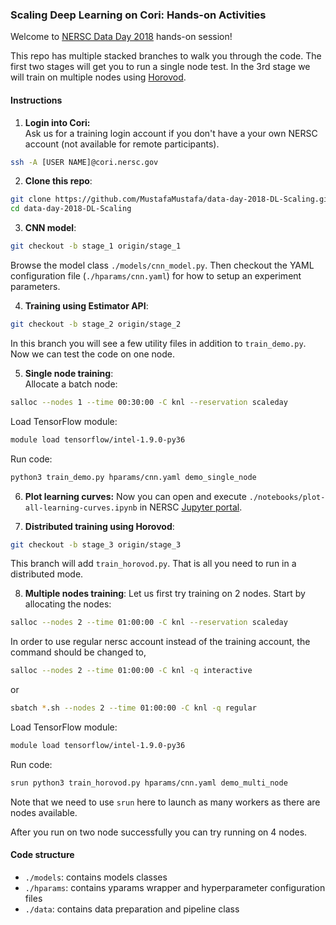 ### Scaling Deep Learning on Cori: Hands-on Activities
Welcome to [NERSC Data Day 2018](https://www.nersc.gov/users/training/data-day/data-day-2018/) hands-on session!  

This repo has multiple stacked branches to walk you through the code. The first
two stages will get you to run a single node test. In the 3rd stage we will train on multiple
nodes using [Horovod](https://github.com/uber/horovod).  

#### Instructions
1. **Login into Cori:**  
Ask us for a training login account if you don't have a your own NERSC account (not available for remote participants).  
```bash
ssh -A [USER NAME]@cori.nersc.gov
```

2. **Clone this repo**:  
```bash
git clone https://github.com/MustafaMustafa/data-day-2018-DL-Scaling.git
cd data-day-2018-DL-Scaling
```

3. **CNN model**:  
```bash
git checkout -b stage_1 origin/stage_1
```
Browse the model class `./models/cnn_model.py`. Then checkout the YAML configuration file (`./hparams/cnn.yaml`) for how to setup an experiment parameters.  

4. **Training using Estimator API**:  
```bash
git checkout -b stage_2 origin/stage_2
```
In this branch you will see a few utility files in addition to `train_demo.py`. Now we can test the code on one node.

5. **Single node training**:  
Allocate a batch node:
```bash
salloc --nodes 1 --time 00:30:00 -C knl --reservation scaleday
```
  
Load TensorFlow module:  
```bash
module load tensorflow/intel-1.9.0-py36
```
  
Run code:  
```bash
python3 train_demo.py hparams/cnn.yaml demo_single_node
```
6. **Plot learning curves:**
Now you can open and execute `./notebooks/plot-all-learning-curves.ipynb` in NERSC [Jupyter portal](http://jupyter-dev.nersc.gov).  

7. **Distributed training using Horovod**:
```bash
git checkout -b stage_3 origin/stage_3
```
This branch will add `train_horovod.py`. That is all you need to run in a distributed mode.  

8. **Multiple nodes training**:
Let us first try training on 2 nodes. Start by allocating the nodes:
```bash
salloc --nodes 2 --time 01:00:00 -C knl --reservation scaleday
```
In order to use regular nersc account instead of the training account, the 
command should be changed to,

```bash
salloc --nodes 2 --time 01:00:00 -C knl -q interactive
```

or 
```bash
sbatch *.sh --nodes 2 --time 01:00:00 -C knl -q regular
```

Load TensorFlow module:  
```bash
module load tensorflow/intel-1.9.0-py36
```
  
Run code:  
```bash
srun python3 train_horovod.py hparams/cnn.yaml demo_multi_node
```
Note that we need to use `srun` here to launch as many workers as there are nodes available.  

After you run on two node successfully you can try running on 4 nodes.

#### Code structure
- `./models`: contains models classes  
- `./hparams`: contains yparams wrapper and hyperparameter configuration files  
- `./data`: contains data preparation and pipeline class  
